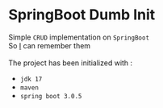 # SpringBoot Dumb Init
Simple `CRUD` implementation on `SpringBoot` \
So [I](http://i.imgflip.com/1snldy.jpg) can remember them 
<br><br>
The project has been initialized with :
- `jdk 17`
- `maven`
- `spring boot 3.0.5`
